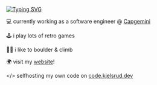 [![Typing SVG](https://readme-typing-svg.demolab.com?font=Fira+Code&weight=700&duration=3000&pause=1000&color=968EF7&vCenter=true&random=false&width=435&lines=hello+world!+%F0%9F%A6%95)](https://git.io/typing-svg)

💻 currently working as a software engineer @ [Capgemini](https://github.com/Capgemini)

🕹️ i play lots of retro games

🧗🏽 i like to boulder & climb

🌍 visit my [website](https://kjelsrud.dev/)!

</> selfhosting my own code on [code.kjelsrud.dev](https://code.kjelsrud.dev)

